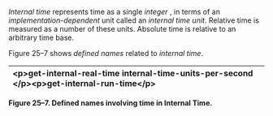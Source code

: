  

*Internal time* represents time as a single *integer* , in terms of an *implementation-dependent* unit called an *internal time unit*. Relative time is measured as a number of these units. Absolute time is relative to an arbitrary time base. 

Figure 25–7 shows *defined names* related to *internal time*. 

|\<p\>**get-internal-real-time internal-time-units-per-second** \</p\>\<p\>**get-internal-run-time**\</p\>|
| :- |


**Figure 25–7. Defined names involving time in Internal Time.** 

